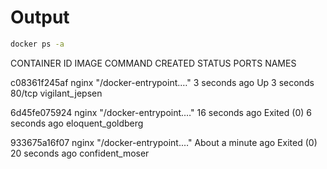 # Output

```bash
docker ps -a
```

CONTAINER ID   IMAGE     COMMAND                  CREATED              STATUS                      PORTS     NAMES

c08361f245af   nginx     "/docker-entrypoint.…"   3 seconds ago        Up 3 seconds                80/tcp    vigilant_jepsen

6d45fe075924   nginx     "/docker-entrypoint.…"   16 seconds ago       Exited (0) 6 seconds ago              eloquent_goldberg

933675a16f07   nginx     "/docker-entrypoint.…"   About a minute ago   Exited (0) 20 seconds ago             confident_moser
